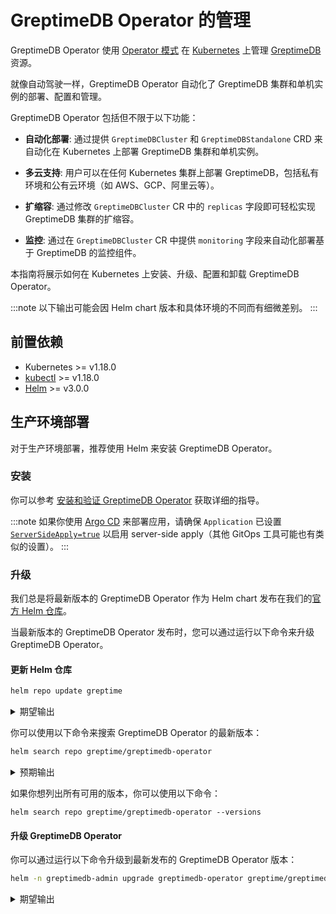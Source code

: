 # GreptimeDB Operator 的管理

GreptimeDB Operator 使用 [Operator 模式](https://kubernetes.io/docs/concepts/extend-kubernetes/operator/) 在 [Kubernetes](https://kubernetes.io/) 上管理 [GreptimeDB](https://github.com/GrepTimeTeam/greptimedb) 资源。

就像自动驾驶一样，GreptimeDB Operator 自动化了 GreptimeDB 集群和单机实例的部署、配置和管理。

GreptimeDB Operator 包括但不限于以下功能：

- **自动化部署**: 通过提供 `GreptimeDBCluster` 和 `GreptimeDBStandalone` CRD 来自动化在 Kubernetes 上部署 GreptimeDB 集群和单机实例。

- **多云支持**: 用户可以在任何 Kubernetes 集群上部署 GreptimeDB，包括私有环境和公有云环境（如 AWS、GCP、阿里云等）。

- **扩缩容**: 通过修改 `GreptimeDBCluster` CR 中的 `replicas` 字段即可轻松实现 GreptimeDB 集群的扩缩容。

- **监控**: 通过在 `GreptimeDBCluster` CR 中提供 `monitoring` 字段来自动化部署基于 GreptimeDB 的监控组件。

本指南将展示如何在 Kubernetes 上安装、升级、配置和卸载 GreptimeDB Operator。

:::note
以下输出可能会因 Helm chart 版本和具体环境的不同而有细微差别。
:::

## 前置依赖

- Kubernetes >= v1.18.0
- [kubectl](https://kubernetes.io/docs/tasks/tools/install-kubectl/) >= v1.18.0
- [Helm](https://helm.sh/docs/intro/install/) >= v3.0.0

## 生产环境部署

对于生产环境部署，推荐使用 Helm 来安装 GreptimeDB Operator。

### 安装

你可以参考 [安装和验证 GreptimeDB Operator](/user-guide/deployments/deploy-on-kubernetes/getting-started.md#安装和验证-greptimedb-operator) 获取详细的指导。

:::note
如果你使用 [Argo CD](https://argo-cd.readthedocs.io/en/stable/) 来部署应用，请确保 `Application` 已设置 [`ServerSideApply=true`](https://argo-cd.readthedocs.io/en/latest/user-guide/sync-options/#server-side-apply) 以启用 server-side apply（其他 GitOps 工具可能也有类似的设置）。
:::

### 升级

我们总是将最新版本的 GreptimeDB Operator 作为 Helm chart 发布在我们的[官方 Helm 仓库](https://github.com/GreptimeTeam/helm-charts/tree/main)。

当最新版本的 GreptimeDB Operator 发布时，您可以通过运行以下命令来升级 GreptimeDB Operator。

#### 更新 Helm 仓库

```bash
helm repo update greptime
```

<details>
<summary>期望输出</summary>
```bash
Hang tight while we grab the latest from your chart repositories...
...Successfully got an update from the "greptime" chart repository
Update Complete. ⎈Happy Helming!⎈
```
</details>

你可以使用以下命令来搜索 GreptimeDB Operator 的最新版本：

```bash
helm search repo greptime/greptimedb-operator
```

<details>
<summary>预期输出</summary>
```bash
NAME                        	CHART VERSION	APP VERSION  	DESCRIPTION
greptime/greptimedb-operator	0.2.9        	0.1.3-alpha.1	The greptimedb-operator Helm chart for Kubernetes.
```
</details>

如果你想列出所有可用的版本，你可以使用以下命令：

```
helm search repo greptime/greptimedb-operator --versions
```

#### 升级 GreptimeDB Operator

你可以通过运行以下命令升级到最新发布的 GreptimeDB Operator 版本：

```bash
helm -n greptimedb-admin upgrade greptimedb-operator greptime/greptimedb-operator
```

<details>
<summary>期望输出</summary>
```bash
Release "greptimedb-operator" has been upgraded. Happy Helming!
NAME: greptimedb-operator
LAST DEPLOYED: Mon Oct 28 19:30:52 2024
NAMESPACE: greptimedb-admin
STATUS: deployed
REVISION: 2
TEST SUITE: None
NOTES:
***********************************************************************
 Welcome to use greptimedb-operator
 Chart version: 0.2.9
 GreptimeDB Operator version: 0.1.3-alpha.1
***********************************************************************

Installed components:
* greptimedb-operator

The greptimedb-operator is starting, use `kubectl get deployments greptimedb-operator -n greptimedb-admin` to check its status.
```
</details>

如果你想升级到特定版本，你可以使用以下命令：

```bash
helm -n greptimedb-admin upgrade greptimedb-operator greptime/greptimedb-operator --version <version>
```

升级完成后，你可以使用以下命令来验证安装：

```bash
helm list -n greptimedb-admin
```

<details>
<summary>期望输出</summary>
```bash
NAME                    NAMESPACE               REVISION        UPDATED                                 STATUS          CHART                           APP VERSION  
greptimedb-operator     greptimedb-admin        1               2024-10-30 17:46:45.570975 +0800 CST    deployed        greptimedb-operator-0.2.9       0.1.3-alpha.1
```
</details>

### CRDs

这里将有两种类型的 CRD 与 GreptimeDB Operator 一起安装：`GreptimeDBCluster` 和 `GreptimeDBStandalone`。

你可以使用以下命令来验证安装：

```bash
kubectl get crd | grep greptime
```

<details>
  <summary>期望输出</summary>
```bash
greptimedbclusters.greptime.io      2024-10-28T08:46:27Z
greptimedbstandalones.greptime.io   2024-10-28T08:46:27Z
```
</details>

默认情况下，GreptimeDB Operator chart 将管理 CRDs 的安装和升级，用户不需要手动管理它们。如果你想了解这两类 CRD 的具体定义，可参考 GreptimeDB Operator 的 [API 文档](https://github.com/GreptimeTeam/greptimedb-operator/blob/main/docs/api-references/docs.md)。

### 配置

GreptimeDB Operator chart 提供了一组配置选项，允许您自行配置，您可以参考 [GreptimeDB Operator Helm Chart](https://github.com/GreptimeTeam/helm-charts/blob/main/charts/greptimedb-operator/README.md) 来获取更多详细信息。

你可以创建一个 `values.yaml` 来配置 GreptimeDB Operator chart (完整的 `values.yaml` 配置可以参考 [chart](https://github.com/GreptimeTeam/helm-charts/blob/main/charts/greptimedb-operator/values.yaml))，例如：

```yaml
image:
  # -- The image registry
  registry: docker.io
  # -- The image repository
  repository: greptime/greptimedb-operator
  # -- The image pull policy for the controller
  imagePullPolicy: IfNotPresent
  # -- The image tag
  tag: latest
  # -- The image pull secrets
  pullSecrets: []

replicas: 1

resources:
  limits:
    cpu: 200m
    memory: 256Mi
  requests:
    cpu: 100m
    memory: 128Mi
```

:::note
中国大陆用户如有网络访问问题，可将上文中的 `image.registry` 配置为阿里云镜像仓库地址 `greptime-registry.cn-hangzhou.cr.aliyuncs.com`。
:::

你可以使用以下命令来安装带有自定义配置的 GreptimeDB Operator：

```bash
helm -n greptimedb-admin install greptimedb-operator greptime/greptimedb-operator -f values.yaml
```

如果你想使用自定义配置升级 GreptimeDB Operator，你可以使用以下命令：

```bash
helm -n greptimedb-admin upgrade greptimedb-operator greptime/greptimedb-operator -f values.yaml
```

你可以使用以下一条同样的命令来安装或升级带有自定义配置的 GreptimeDB Operator：

```bash
helm -n greptimedb-admin upgrade --install greptimedb-operator greptime/greptimedb-operator -f values.yaml
```

### 卸载

你可以使用 `helm` 命令来卸载 GreptimeDB Operator：

```bash
helm -n greptimedb-admin uninstall greptimedb-operator
```

默认情况下，卸载 GreptimeDB Operator 时不会删除 CRDs。

:::danger
如果你确实想要删除 CRDs，你可以使用以下命令：

```bash
kubectl delete crd greptimedbclusters.greptime.io greptimedbstandalones.greptime.io
```

删除 CRDs 后，相关资源将被删除。
:::
